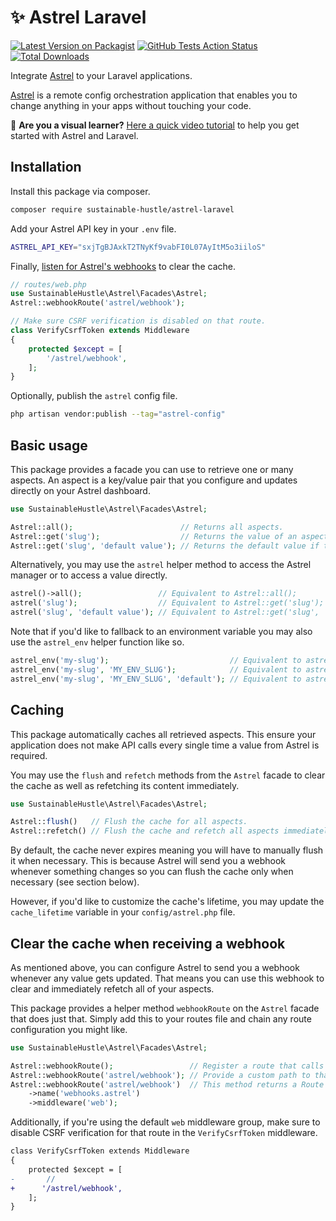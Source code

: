 # ✨ Astrel Laravel

[![Latest Version on Packagist](https://img.shields.io/packagist/v/sustainable-hustle/astrel-laravel.svg)](https://packagist.org/packages/sustainable-hustle/astrel-laravel)
[![GitHub Tests Action Status](https://img.shields.io/github/workflow/status/sustainable-hustle/astrel-laravel/Tests?label=tests)](https://github.com/sustainable-hustle/astrel-laravel/actions?query=workflow%3ATests+branch%3Amain)
[![Total Downloads](https://img.shields.io/packagist/dt/sustainable-hustle/astrel-laravel.svg)](https://packagist.org/packages/sustainable-hustle/astrel-laravel)

Integrate [Astrel](https://astrel.io) to your Laravel applications.

[Astrel](https://astrel.io) is a remote config orchestration application that enables you to change anything in your apps without touching your code.

🍿 **Are you a visual learner?** [Here a quick video tutorial](https://youtu.be/p6s5ddh8hZI) to help you get started with Astrel and Laravel.

## Installation

Install this package via composer.

```bash
composer require sustainable-hustle/astrel-laravel
```

Add your Astrel API key in your `.env` file.

```bash
ASTREL_API_KEY="sxjTgBJAxkT2TNyKf9vabFI0L07AyItM5o3iiloS"
```

Finally, [listen for Astrel's webhooks](#clear-the-cache-when-receiving-a-webhook) to clear the cache.

```php
// routes/web.php
use SustainableHustle\Astrel\Facades\Astrel;
Astrel::webhookRoute('astrel/webhook');

// Make sure CSRF verification is disabled on that route.
class VerifyCsrfToken extends Middleware
{
    protected $except = [
        '/astrel/webhook',
    ];
}
```

Optionally, publish the `astrel` config file.

```bash
php artisan vendor:publish --tag="astrel-config"
```

## Basic usage

This package provides a facade you can use to retrieve one or many aspects. An aspect is a key/value pair that you configure and updates directly on your Astrel dashboard.

``` php
use SustainableHustle\Astrel\Facades\Astrel;

Astrel::all();                        // Returns all aspects.
Astrel::get('slug');                  // Returns the value of an aspect by giving its slug.
Astrel::get('slug', 'default value'); // Returns the default value if the given aspect has no value.
```

Alternatively, you may use the `astrel` helper method to access the Astrel manager or to access a value directly.

``` php
astrel()->all();                 // Equivalent to Astrel::all();
astrel('slug');                  // Equivalent to Astrel::get('slug');
astrel('slug', 'default value'); // Equivalent to Astrel::get('slug', 'default value');
```

Note that if you'd like to fallback to an environment variable you may also use the `astrel_env` helper function like so.

```php
astrel_env('my-slug');                           // Equivalent to astrel('my-slug', env('MY_SLUG'));
astrel_env('my-slug', 'MY_ENV_SLUG');            // Equivalent to astrel('my-slug', env('MY_ENV_SLUG'));
astrel_env('my-slug', 'MY_ENV_SLUG', 'default'); // Equivalent to astrel('my-slug', env('MY_ENV_SLUG', 'default'));
```

## Caching

This package automatically caches all retrieved aspects. This ensure your application does not make API calls every single time a value from Astrel is required.

You may use the `flush` and `refetch` methods from the `Astrel` facade to clear the cache as well as refetching its content immediately.

``` php
use SustainableHustle\Astrel\Facades\Astrel;

Astrel::flush()   // Flush the cache for all aspects.
Astrel::refetch() // Flush the cache and refetch all aspects immediately.
```

By default, the cache never expires meaning you will have to manually flush it when necessary. This is because Astrel will send you a webhook whenever something changes so you can flush the cache only when necessary (see section below).

However, if you'd like to customize the cache's lifetime, you may update the `cache_lifetime` variable in your `config/astrel.php` file.

## Clear the cache when receiving a webhook

As mentioned above, you can configure Astrel to send you a webhook whenever any value gets updated. That means you can use this webhook to clear and immediately refetch all of your aspects.

This package provides a helper method `webhookRoute` on the `Astrel` facade that does just that. Simply add this to your routes file and chain any route configuration you might like.

``` php
use SustainableHustle\Astrel\Facades\Astrel;

Astrel::webhookRoute();                 // Register a route that calls `Astrel::refetch()` when triggered.
Astrel::webhookRoute('astrel/webhook'); // Provide a custom path to that route.
Astrel::webhookRoute('astrel/webhook')  // This method returns a Route object so you can chain anything you want.
    ->name('webhooks.astrel')
    ->middleware('web');
```

Additionally, if you're using the default `web` middleware group, make sure to disable CSRF verification for that route in the `VerifyCsrfToken` middleware.

```diff
class VerifyCsrfToken extends Middleware
{
    protected $except = [
-       //
+      '/astrel/webhook',
    ];
}
```
